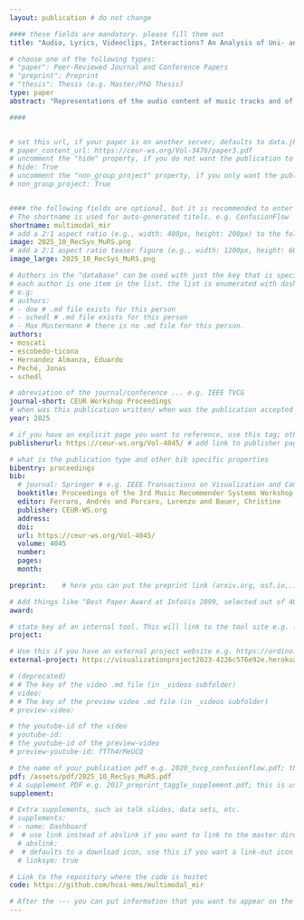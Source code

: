 ```yaml
---
layout: publication # do not change

#### these fields are mandatory. please fill them out
title: "Audio, Lyrics, Videoclips, Interactions? An Analysis of Uni- and Multi-modal Music Retrieval Systems in Terms of Accuracy and Beyond-accuracy Aspects" # title of your publication 

# choose one of the following types:
# "paper": Peer-Reviewed Journal and Conference Papers
# "preprint": Preprint
# "thesis": Thesis (e.g. Master/PhD Thesis)
type: paper
abstract: "Representations of the audio content of music tracks and of related data (such as lyrics, user-generated tags, or interaction data) are often leveraged in music retrieval and recommendation systems. It is therefore important to know how the choice of representation affects the results of similarity-based music retrieval systems. In this work, we address this question under several aspects. We analyze the accuracy, coverage, hubness, popularity bias, and robustness of retrieval systems based on different content modalities (text, audio, video) and on user–item interactions, and analyze the impact of corresponding features on multimodal retrieval systems. The paper gives useful insight into which modality to leverage depending on the aspects of retrieval results to prioritize and hence provides guidelines for practical real-world scenarios."

####


# set this url, if your paper is on another server; defaults to data.jku-vds-lab.at
# paper_content_url: https://ceur-ws.org/Vol-3476/paper3.pdf
# uncomment the "hide" property, if you do not want the publication to be displayed on the website (usually you don't need this)
# hide: True
# uncomment the "non_group_project" property, if you only want the publication to be displayed on your personal page (i.e. publications where you contributed, but does not have anything to do with the Vis Group e.g. Master Thesis,...)
# non_group_project: True


#### the following fields are optional, but it is recommended to enter as much information as possible
# The shortname is used for auto-generated titels. e.g. ConfusionFlow
shortname: multimodal_mir
# add a 2:1 aspect ratio (e.g., width: 400px, height: 200px) to the folder /assets/images/papers/ e.g. 2020_tvcg_confusionflow.png
image: 2025_10_RecSys_MuRS.png
# add a 2:1 aspect ratio teaser figure (e.g., width: 1200px, height: 600px) to the folder /assets/images/papers/ e.g. 2020_tvcg_confusionflow_teaser.png
image_large: 2025_10_RecSys_MuRS.png

# Authors in the "database" can be used with just the key that is specified in the corresponding .md file (usually it is the lastname in lower case e.g. doe). Authors that do not have an individual page here should be stated with their full name (e.g. John Doe)
# each author is one item in the list. the list is enumerated with dashes ("-")
# e.g:
# authors:
# - doe # .md file exists for this person
# - schedl # .md file exists for this person
# - Max Mustermann # there is no .md file for this person.
authors:
- moscati
- escobedo-ticona
- Hernandez Almanza, Eduardo
- Peché, Jonas
- schedl

# abreviation of the journal/conference ... e.g. IEEE TVCG
journal-short: CEUR Workshop Proceedings
# when was this publication written/ when was the publication accepted (e.g. 2020)
year: 2025

# if you have an explicit page you want to reference, use this tag; otherwise it will be generated from your doi
publisherurl: https://ceur-ws.org/Vol-4045/ # add link to publisher page of your publication

# what is the publication type and other bib specific properties
bibentry: proceedings
bib:
  # journal: Springer # e.g. IEEE Transactions on Visualization and Computer Graphics (to appear)
  booktitle: Proceedings of the 3rd Music Recommender Systems Workshop (MuRS) co-located with the 19th ACM Conference on Recommender Systems (RecSys 2025), Prague, Czech Republic. 
  editor: Ferraro, Andrés and Porcaro, Lorenzo and Bauer, Christine
  publisher: CEUR-WS.org
  address: 
  doi:		
  url: https://ceur-ws.org/Vol-4045/
  volume: 4045
  number: 
  pages: 
  month: 

preprint:	 # here you can put the preprint link (arxiv.org, osf.io,...) e.g. https://arxiv.org/abs/1910.00969

# Add things like "Best Paper Award at InfoVis 2099, selected out of 4000 submissions"
award:

# state key of an internal tool. This will link to the tool site e.g. lineup (usually not needed)
project: 

# Use this if you have an external project website e.g. https://ordino.caleydoapp.org/
external-project: https://visualizationproject2023-4226c576e92e.herokuapp.com

# (deprecated)
# # The key of the video .md file (in _videos subfolder)
# video: 
# # The key of the preview video .md file (in _videos subfolder)
# preview-video:

# the youtube-id of the video
# youtube-id:
# the youtube-id of the preview-video
# preview-youtube-id: fTTh4rMeUCQ

# the name of your publication pdf e.g. 2020_tvcg_confusionflow.pdf; this is usually uploaded to the caleydo aws server
pdf: /assets/pdf/2025_10_RecSys_MuRS.pdf
# A supplement PDF e.g. 2017_preprint_taggle_supplement.pdf; this is usually uploaded to the caleydo aws server
supplement: 

# Extra supplements, such as talk slides, data sets, etc.
# supplements:
# - name: Dashboard
#  # use link instead of abslink if you want to link to the master directory
  # abslink: 
#  # defaults to a download icon, use this if you want a link-out icon
  # linksym: true

# Link to the repository where the code is hostet
code: https://github.com/hcai-mms/multimodal_mir

# After the --- you can put information that you want to appear on the website using markdown formatting or HTML. A good example are acknowledgements, extra references, an erratum, etc.
---
```

